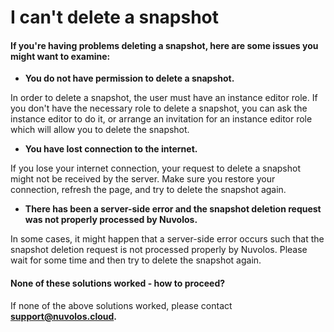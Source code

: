 # I can't delete a snapshot

#### If you're having problems deleting a snapshot, here are some issues you might want to examine:

* **You do not have permission to delete a snapshot.**

In order to delete a snapshot, the user must have an instance editor role. If you don't have the necessary role to delete a snapshot, you can ask the instance editor to do it, or arrange an invitation for an instance editor role which will allow you to delete the snapshot.

* **You have lost connection to the internet.**

If you lose your internet connection, your request to delete a snapshot might not be received by the server. Make sure you restore your connection, refresh the page, and try to delete the snapshot again.

* **There has been a server-side error and the snapshot deletion request was not properly processed by Nuvolos.**

In some cases, it might happen that a server-side error occurs such that the snapshot deletion request is not processed properly by Nuvolos. Please wait for some time and then try to delete the snapshot again.

####  None of these solutions worked - how to proceed?

If none of the above solutions worked, please contact [**support@nuvolos.cloud**](mailto:support@nuvolos.cloud)**.**

